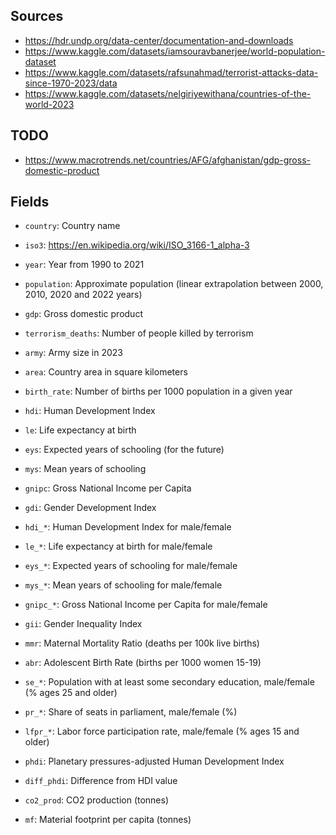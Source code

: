 ## Sources
- https://hdr.undp.org/data-center/documentation-and-downloads
- https://www.kaggle.com/datasets/iamsouravbanerjee/world-population-dataset
- https://www.kaggle.com/datasets/rafsunahmad/terrorist-attacks-data-since-1970-2023/data
- https://www.kaggle.com/datasets/nelgiriyewithana/countries-of-the-world-2023

## TODO
- https://www.macrotrends.net/countries/AFG/afghanistan/gdp-gross-domestic-product

## Fields
- `country`: Country name
- `iso3`: https://en.wikipedia.org/wiki/ISO_3166-1_alpha-3
- `year`: Year from 1990 to 2021

- `population`: Approximate population (linear extrapolation between 2000, 2010, 2020 and 2022 years)
- `gdp`: Gross domestic product
- `terrorism_deaths`: Number of people killed by terrorism
- `army`: Army size in 2023
- `area`: Country area in square kilometers
- `birth_rate`: Number of births per 1000 population in a given year

- `hdi`: Human Development Index
- `le`: Life expectancy at birth
- `eys`: Expected years of schooling (for the future)
- `mys`: Mean years of schooling
- `gnipc`: Gross National Income per Capita

- `gdi`: Gender Development Index
- `hdi_*`: Human Development Index for male/female
- `le_*`: Life expectancy at birth for male/female
- `eys_*`: Expected years of schooling for male/female
- `mys_*`: Mean years of schooling for male/female
- `gnipc_*`: Gross National Income per Capita for male/female

- `gii`: Gender Inequality Index
- `mmr`: Maternal Mortality Ratio (deaths per 100k live births)
- `abr`: Adolescent Birth Rate (births per 1000 women 15-19)
- `se_*`: Population with at least some secondary education, male/female (% ages 25 and older)
- `pr_*`: Share of seats in parliament, male/female (%)
- `lfpr_*`: Labor force participation rate, male/female (% ages 15 and older)

- `phdi`: Planetary pressures-adjusted Human Development Index
- `diff_phdi`: Difference from HDI value
- `co2_prod`: CO2 production (tonnes)
- `mf`: Material footprint per capita (tonnes)

